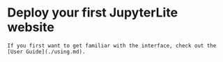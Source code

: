 # Deploy your first JupyterLite website

```{hint}
If you first want to get familiar with the interface, check out the [User Guide](./using.md).
```
